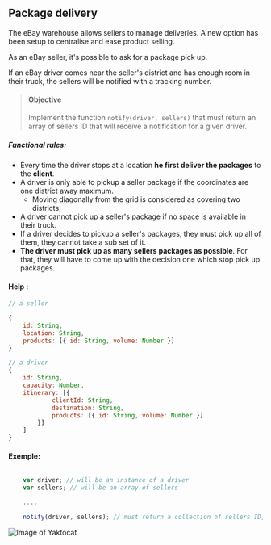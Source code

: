 ## Package delivery

The eBay warehouse allows sellers to manage deliveries. A new option has been setup to centralise and ease product selling.

As an eBay seller, it's possible to ask for a package pick up.

If an eBay driver comes near the seller's district and has enough room in their truck, the sellers will be notified with a tracking number.

> #### Objective
> Implement the function `notify(driver, sellers)` that must return an array of sellers ID that will receive a notification for a given driver.

##### Functional rules:

- Every time the driver stops at a location **he first deliver the packages** to the **client**.
- A driver is only able to pickup a seller package if the coordinates are one district away maximum.
  - Moving diagonally from the grid is considered as covering two districts,
- A driver cannot pick up a seller's package if no space is available in their truck.
- If a driver decides to pickup a seller's packages, they must pick up all of them, they cannot take a sub set of it.
- **The driver must pick up as many sellers packages as possible**. For that, they will have to come up with the decision one which stop pick up packages.


#### Help :
```javascript
// a seller

{
    id: String,
    location: String,
    products: [{ id: String, volume: Number }]
}
```

```javascript
// a driver
{
    id: String,
    capacity: Number,
    itinerary: [{
            clientId: String,
            destination: String,
            products: [{ id: String, volume: Number }]
        }]
    ]
}

```
#### Exemple:

```javascript

    var driver; // will be an instance of a driver
    var sellers; // will be an array of sellers

    ....

    notify(driver, sellers); // must return a collection of sellers ID, matching the specification

```
![Image of Yaktocat](https://db.tt/jRzj4IUS)
